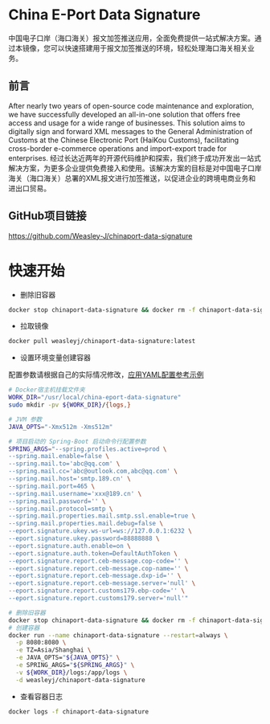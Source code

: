 # **China E-Port Data Signature**

中国电子口岸（海口海关）报文加签推送应用，全面免费提供一站式解决方案。通过本镜像，您可以快速搭建用于报文加签推送的环境，轻松处理海口海关相关业务。

## 前言

After nearly two years of open-source code maintenance and exploration, we have successfully developed an all-in-one
solution that offers free access and usage for a wide range of businesses. This solution aims to digitally sign and
forward XML messages to the General Administration of Customs at the Chinese Electronic Port (HaiKou Customs),
facilitating cross-border e-commerce operations and import-export trade for enterprises.
经过长达近两年的开源代码维护和探索，我们终于成功开发出一站式解决方案，为更多企业提供免费接入和使用。该解决方案的目标是对中国电子口岸海关（海口海关）总署的XML报文进行加签推送，以促进企业的跨境电商业务和进出口贸易。

## GitHub项目链接

https://github.com/Weasley-J/chinaport-data-signature

# 快速开始

- 删除旧容器

```bash
docker stop chinaport-data-signature && docker rm -f chinaport-data-signature
```

- 拉取镜像

```bash
docker pull weasleyj/chinaport-data-signature:latest
```

- 设置环境变量创建容器

>
配置参数请根据自己的实际情况修改，[应用YAML配置参考示例](https://github.com/Weasley-J/chinaport-data-signature/blob/main/chinaport-data-signature-app/src/main/resources/application-dev.yml#L43-L71)

```bash
# Docker宿主机挂载文件夹
WORK_DIR="/usr/local/china-eport-data-signature"
sudo mkdir -pv ${WORK_DIR}/{logs,}

# JVM 参数
JAVA_OPTS="-Xmx512m -Xms512m"

# 项目启动的 Spring-Boot 启动命令行配置参数
SPRING_ARGS="--spring.profiles.active=prod \
--spring.mail.enable=false \
--spring.mail.to='abc@qq.com' \
--spring.mail.cc='abc@outlook.com,abc@qq.com' \
--spring.mail.host='smtp.189.cn' \
--spring.mail.port=465 \
--spring.mail.username='xxx@189.cn' \
--spring.mail.password='' \
--spring.mail.protocol=smtp \
--spring.mail.properties.mail.smtp.ssl.enable=true \
--spring.mail.properties.mail.debug=false \
--eport.signature.ukey.ws-url=ws://127.0.0.1:6232 \
--eport.signature.ukey.password=88888888 \
--eport.signature.auth.enable=on \
--eport.signature.auth.token=DefaultAuthToken \
--eport.signature.report.ceb-message.cop-code='' \
--eport.signature.report.ceb-message.cop-name='' \
--eport.signature.report.ceb-message.dxp-id='' \
--eport.signature.report.ceb-message.server='null' \
--eport.signature.report.customs179.ebp-code='' \
--eport.signature.report.customs179.server='null'"

# 删除旧容器
docker stop chinaport-data-signature && docker rm -f chinaport-data-signature
# 创建容器
docker run --name chinaport-data-signature --restart=always \
  -p 8080:8080 \
  -e TZ=Asia/Shanghai \
  -e JAVA_OPTS="${JAVA_OPTS}" \
  -e SPRING_ARGS="${SPRING_ARGS}" \
  -v ${WORK_DIR}/logs:/app/logs \
  -d weasleyj/chinaport-data-signature
```

- 查看容器日志

```bash
docker logs -f chinaport-data-signature
```
